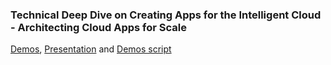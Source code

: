 ### Technical Deep Dive on Creating Apps for the Intelligent Cloud - Architecting Cloud Apps for Scale

[Demos](https://github.com/hjgraca/Azure-PA-DEVELOPER/tree/master/DEMO-MOD1), [Presentation](https://github.com/hjgraca/Azure-PA-DEVELOPER/blob/master/Architecting%20for%20Scale.pptx?raw=true) and [Demos script](https://github.com/hjgraca/Azure-PA-DEVELOPER/blob/master/DEMO-MOD1/Demo%20Scripts.docx?raw=true)
